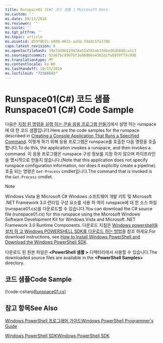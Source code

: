 ```yaml
---
title: Runspace01 (C#) 코드 샘플 | Microsoft Docs
ms.custom: ''
ms.date: 09/13/2016
ms.reviewer: ''
ms.suite: ''
ms.tgt_pltfrm: ''
ms.topic: article
ms.assetid: d59f8b7c-e800-4633-aa5b-74d4c57e2706
caps.latest.revision: 6
ms.openlocfilehash: 39e7d49b51942da51a581ab33dbe46ab848ca1c3
ms.sourcegitcommit: 52a67bcd9d7bf3e8600ea4302d1fa8970ff9c998
ms.translationtype: MT
ms.contentlocale: ko-KR
ms.lasthandoff: 10/15/2019
ms.locfileid: "72366642"
---
```

# <a name="runspace01-c-code-sample"></a><span data-ttu-id="9187c-102">Runspace01(C#) 코드 샘플</span><span class="sxs-lookup"><span data-stu-id="9187c-102">Runspace01 (C#) Code Sample</span></span>

<span data-ttu-id="9187c-103">다음은 [지정 된 명령을 실행 하는 콘솔 응용 프로그램 만들기](/dotnet/csharp/programming-guide/inside-a-program/hello-world-your-first-program)에서 설명 하는 runspace에 대 한 코드 샘플입니다.</span><span class="sxs-lookup"><span data-stu-id="9187c-103">Here are the code samples for the runspace described in [Creating a Console Application That Runs a Specified Command](/dotnet/csharp/programming-guide/inside-a-program/hello-world-your-first-program).</span></span> <span data-ttu-id="9187c-104">이렇게 하기 위해 응용 프로그램은 runspace를 호출한 다음 명령을 호출 합니다.</span><span class="sxs-lookup"><span data-stu-id="9187c-104">To do this, the application invokes a runspace, and then invokes a command.</span></span> <span data-ttu-id="9187c-105">이 응용 프로그램은 runspace 구성 정보를 지정 하지 않으며 파이프라인을 명시적으로 만들지 않습니다.</span><span class="sxs-lookup"><span data-stu-id="9187c-105">(Note that this application does not specify runspace configuration information, nor does it explicitly create a pipeline).</span></span> <span data-ttu-id="9187c-106">호출 되는 명령은 `Get-Process` cmdlet입니다.</span><span class="sxs-lookup"><span data-stu-id="9187c-106">The command that is invoked is the `Get-Process` cmdlet.</span></span>

> [!NOTE]
> <span data-ttu-id="9187c-107">Windows Vista 용 Microsoft C# Windows 소프트웨어 개발 키트 및 Microsoft .NET Framework 3.0 런타임 구성 요소를 사용 하 여이 runspace에 대 한 소스 파일 (runspace01.cs)을 다운로드할 수 있습니다.</span><span class="sxs-lookup"><span data-stu-id="9187c-107">You can download the C# source file (runspace01.cs) for this runspace using the Microsoft Windows Software Development Kit for Windows Vista and Microsoft .NET Framework 3.0 Runtime Components.</span></span> <span data-ttu-id="9187c-108">다운로드 지침은 [Windows powershell을 설치 하 고 Windows POWERSHELL SDK를 다운로드 하는 방법](/powershell/developer/installing-the-windows-powershell-sdk)을 참조 하세요.</span><span class="sxs-lookup"><span data-stu-id="9187c-108">For download instructions, see [How to Install Windows PowerShell and Download the Windows PowerShell SDK](/powershell/developer/installing-the-windows-powershell-sdk).</span></span>
>
> <span data-ttu-id="9187c-109">다운로드 된 원본 파일은 **\<PowerShell 샘플 >** 디렉터리에서 사용할 수 있습니다.</span><span class="sxs-lookup"><span data-stu-id="9187c-109">The downloaded source files are available in the **\<PowerShell Samples>** directory.</span></span>

## <a name="code-sample"></a><span data-ttu-id="9187c-110">코드 샘플</span><span class="sxs-lookup"><span data-stu-id="9187c-110">Code Sample</span></span>

[!code-csharp[Runspace01.cs](../../../../powershell-sdk-samples/SDK-2.0/csharp/Runspace01/Runspace01.cs#L11-L62 "Runspace01.cs")]

## <a name="see-also"></a><span data-ttu-id="9187c-111">참고 항목</span><span class="sxs-lookup"><span data-stu-id="9187c-111">See Also</span></span>

[<span data-ttu-id="9187c-112">Windows PowerShell 프로그래머 가이드</span><span class="sxs-lookup"><span data-stu-id="9187c-112">Windows PowerShell Programmer's Guide</span></span>](./windows-powershell-programmer-s-guide.md)

[<span data-ttu-id="9187c-113">Windows PowerShell SDK</span><span class="sxs-lookup"><span data-stu-id="9187c-113">Windows PowerShell SDK</span></span>](../windows-powershell-reference.md)

